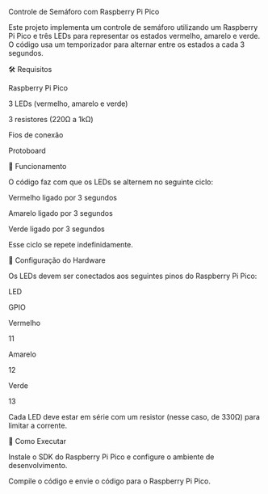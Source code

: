 Controle de Semáforo com Raspberry Pi Pico

Este projeto implementa um controle de semáforo utilizando um Raspberry Pi Pico e três LEDs para representar os estados vermelho, amarelo e verde. O código usa um temporizador para alternar entre os estados a cada 3 segundos.

🛠️ Requisitos

Raspberry Pi Pico

3 LEDs (vermelho, amarelo e verde)

3 resistores (220Ω a 1kΩ)

Fios de conexão

Protoboard

📌 Funcionamento

O código faz com que os LEDs se alternem no seguinte ciclo:

Vermelho ligado por 3 segundos

Amarelo ligado por 3 segundos

Verde ligado por 3 segundos

Esse ciclo se repete indefinidamente.

🔧 Configuração do Hardware

Os LEDs devem ser conectados aos seguintes pinos do Raspberry Pi Pico:

LED

GPIO

Vermelho

11

Amarelo

12

Verde

13

Cada LED deve estar em série com um resistor (nesse caso, de 330Ω) para limitar a corrente.

🚀 Como Executar

Instale o SDK do Raspberry Pi Pico e configure o ambiente de desenvolvimento.

Compile o código e envie o código para o Raspberry Pi Pico.


